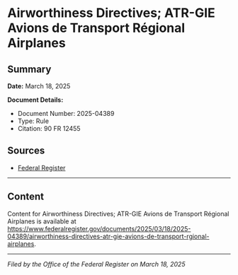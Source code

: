 # Airworthiness Directives; ATR-GIE Avions de Transport Régional Airplanes

## Summary

**Date:** March 18, 2025

**Document Details:**
- Document Number: 2025-04389
- Type: Rule
- Citation: 90 FR 12455

## Sources
- [Federal Register](https://www.federalregister.gov/documents/2025/03/18/2025-04389/airworthiness-directives-atr-gie-avions-de-transport-rgional-airplanes)

---

## Content

Content for Airworthiness Directives; ATR-GIE Avions de Transport Régional Airplanes is available at https://www.federalregister.gov/documents/2025/03/18/2025-04389/airworthiness-directives-atr-gie-avions-de-transport-rgional-airplanes.

---

*Filed by the Office of the Federal Register on March 18, 2025*
